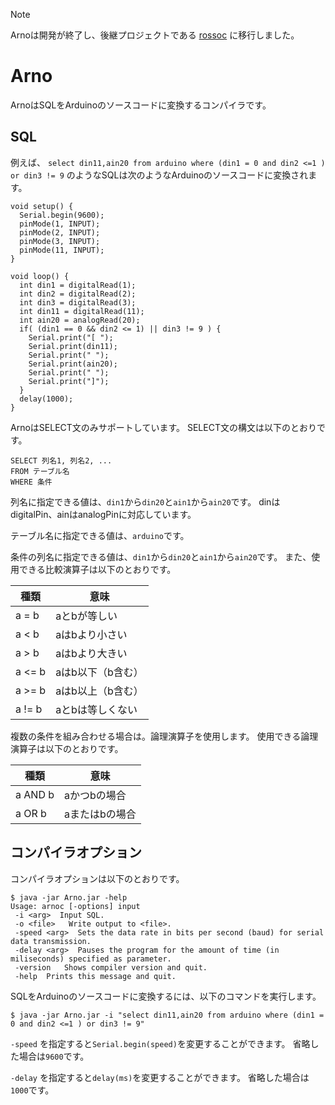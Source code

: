 > [!NOTE]
> Arnoは開発が終了し、後継プロジェクトである [rossoc](https://github.com/arthur87/rossoc) に移行しました。

# Arno
ArnoはSQLをArduinoのソースコードに変換するコンパイラです。

## SQL

例えば、
`select din11,ain20 from arduino where (din1 = 0 and din2 <=1 ) or din3 != 9`
のようなSQLは次のようなArduinoのソースコードに変換されます。


```
void setup() {
  Serial.begin(9600);
  pinMode(1, INPUT);
  pinMode(2, INPUT);
  pinMode(3, INPUT);
  pinMode(11, INPUT);
}

void loop() {
  int din1 = digitalRead(1);
  int din2 = digitalRead(2);
  int din3 = digitalRead(3);
  int din11 = digitalRead(11);
  int ain20 = analogRead(20);
  if( (din1 == 0 && din2 <= 1) || din3 != 9 ) {
    Serial.print("[ ");
    Serial.print(din11);
    Serial.print(" ");
    Serial.print(ain20);
    Serial.print(" ");
    Serial.print("]");
  }
  delay(1000);
}
```

ArnoはSELECT文のみサポートしています。
SELECT文の構文は以下のとおりです。

```
SELECT 列名1, 列名2, ...
FROM テーブル名
WHERE 条件
```

列名に指定できる値は、`din1`から`din20`と`ain1`から`ain20`です。
dinはdigitalPin、ainはanalogPinに対応しています。

テーブル名に指定できる値は、`arduino`です。

条件の列名に指定できる値は、`din1`から`din20`と`ain1`から`ain20`です。
また、使用できる比較演算子は以下のとおりです。

| 種類 | 意味 |
|---|---|
| a = b |	aとbが等しい |
| a < b	|	aはbより小さい |
| a > b	|	aはbより大きい |
| a <= b | aはb以下（b含む） |
| a >= b | aはb以上（b含む） |
| a != b |	aとbは等しくない |

複数の条件を組み合わせる場合は。論理演算子を使用します。
使用できる論理演算子は以下のとおりです。

| 種類 | 意味 |
|---|---|
| a AND b |	aかつbの場合 |
| a OR b	|	aまたはbの場合 |


## コンパイラオプション

コンパイラオプションは以下のとおりです。

```
$ java -jar Arno.jar -help
Usage: arnoc [-options] input
 -i <arg>  Input SQL.
 -o <file>   Write output to <file>.
 -speed <arg>  Sets the data rate in bits per second (baud) for serial data transmission.
 -delay <arg>  Pauses the program for the amount of time (in miliseconds) specified as parameter.
 -version   Shows compiler version and quit.
 -help  Prints this message and quit.
```

SQLをArduinoのソースコードに変換するには、以下のコマンドを実行します。

```
$ java -jar Arno.jar -i "select din11,ain20 from arduino where (din1 = 0 and din2 <=1 ) or din3 != 9"
```

`-speed` を指定すると`Serial.begin(speed)`を変更することができます。
省略した場合は`9600`です。

`-delay` を指定すると`delay(ms)`を変更することができます。
省略した場合は`1000`です。
